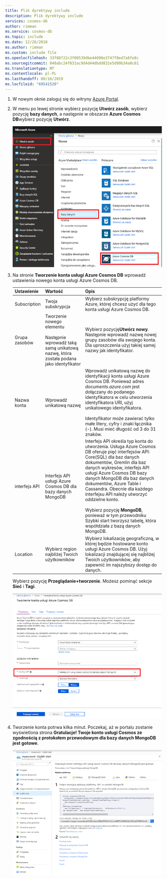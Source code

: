```yaml
---
title: Plik dyrektywy include
description: Plik dyrektywy include
services: cosmos-db
author: rimman
ms.service: cosmos-db
ms.topic: include
ms.date: 12/26/2018
ms.author: rimman
ms.custom: include file
ms.openlocfilehash: 33f08f22c3f09539dbe44098e3747f0ed7a8fe8c
ms.sourcegitcommit: 040abc24f031ac9d4d44dbdd832e5d99b34a8c61
ms.translationtype: MT
ms.contentlocale: pl-PL
ms.lasthandoff: 08/16/2019
ms.locfileid: "69541520"
---
```

1. W nowym oknie zaloguj się do witryny [Azure Portal](https://portal.azure.com/).
2. W menu po lewej stronie wybierz pozycję **Utwórz zasób**, wybierz pozycję **bazy danych**, a następnie w obszarze **Azure Cosmos DB**wybierz pozycję **Utwórz**.
   
   ![Zrzut ekranu przedstawiający Azure Portal, wyróżnianie więcej usług i Azure Cosmos DB](./media/cosmos-db-create-dbaccount-mongodb/create-nosql-db-databases-json-tutorial-1.png)

3. Na stronie **Tworzenie konta usługi Azure Cosmos DB** wprowadź ustawienia nowego konta usługi Azure Cosmos DB. 
 
    Ustawienie|Wartość|Opis
    ---|---|---
    Subscription|Twoja subskrypcja|Wybierz subskrypcję platformy Azure, której chcesz użyć dla tego konta usługi Azure Cosmos DB. 
    Grupa zasobów|Tworzenie nowego elementu<br><br>Następnie wprowadź taką samą unikatową nazwę, która została podana jako identyfikator|Wybierz pozycję**Utwórz nowy**. Następnie wprowadź nazwę nowej grupy zasobów dla swojego konta. Dla uproszczenia użyj takiej samej nazwy jak identyfikator. 
    Nazwa konta|Wprowadź unikatową nazwę|Wprowadź unikatową nazwę do identyfikacji konta usługi Azure Cosmos DB. Ponieważ adres *documents.azure.com* jest dołączany do podanego identyfikatora w celu utworzenia identyfikatora URI, użyj unikatowego identyfikatora.<br><br>Identyfikator może zawierać tylko małe litery, cyfry i znaki łącznika (-). Musi mieć długość od 3 do 31 znaków.
    interfejs API|Interfejs API usługi Azure Cosmos DB dla bazy danych MongoDB|Interfejs API określa typ konta do utworzenia. Usługa Azure Cosmos DB oferuje pięć interfejsów API: Core(SQL) dla baz danych dokumentów, Gremlin dla baz danych wykresów, interfejs API usługi Azure Cosmos DB bazy danych MongoDB dla baz danych dokumentów, Azure Table i Cassandra. Obecnie dla każdego interfejsu API należy utworzyć oddzielne konto. <br><br>Wybierz pozycję **MongoDB**, ponieważ w tym przewodniku Szybki start tworzysz tabelę, która współdziała z bazą danych MongoDB.|
    Location|Wybierz region najbliżej Twoich użytkowników|Wybierz lokalizację geograficzną, w której będzie hostowane konto usługi Azure Cosmos DB. Użyj lokalizacji znajdującej się najbliżej Twoich użytkowników, aby zapewnić im najszybszy dostęp do danych.

    Wybierz pozycję **Przeglądanie+tworzenie**. Możesz pominąć sekcje **Sieć** i **Tagi**. 

    ![Strona nowego konta usługi Azure Cosmos DB](./media/cosmos-db-create-dbaccount-mongodb/azure-cosmos-db-create-new-account.png)

4. Tworzenie konta potrwa kilka minut. Poczekaj, aż w portalu zostanie wyświetlona strona **Gratulacje! Twoje konto usługi Cosmos ze zgodnością z protokołem przewodowym dla bazy danych MongoDB jest gotowe**.

    ![Okienko Powiadomienia w witrynie Azure Portal](./media/cosmos-db-create-dbaccount-mongodb/azure-cosmos-db-account-created.png)
